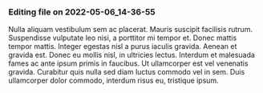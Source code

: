 

### Editing file on 2022-05-06_14-36-55

Nulla aliquam vestibulum sem ac placerat. Mauris suscipit facilisis rutrum. Suspendisse vulputate leo nisi, a porttitor mi tempor et. Donec mattis tempor mattis. Integer egestas nisl a purus iaculis gravida. Aenean et gravida est. Donec eu mollis nisl, in ultricies lectus. Interdum et malesuada fames ac ante ipsum primis in faucibus. Ut ullamcorper est vel venenatis gravida. Curabitur quis nulla sed diam luctus commodo vel in sem. Duis ullamcorper dolor commodo, interdum risus eu, tristique ipsum.



